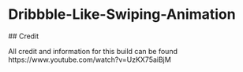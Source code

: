 # Dribbble-Like-Swiping-Animation
<p align="center">

</p>
## Credit
<p>
All credit and information for this build can be found https://www.youtube.com/watch?v=UzKX75aiBjM
</p>
